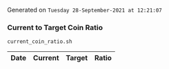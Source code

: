 Generated on `Tuesday 28-September-2021 at 12:21:07`

### Current to Target Coin Ratio
`current_coin_ratio.sh`

Date|Current|Target|Ratio
---|---|---|---
